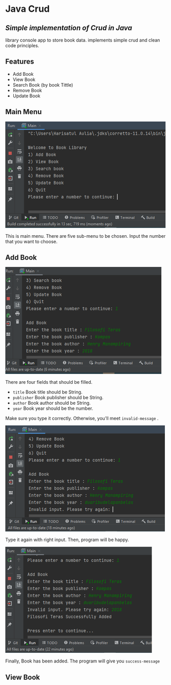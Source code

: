 # Java Crud
## _Simple implementation of Crud in Java_

library console app to store book data. implements simple crud and clean code principles.

## Features

- Add Book
- View Book
- Search Book (by book Tittle)
- Remove Book
- Update Book

## Main Menu

![](markdown/img.png)

This is main menu. There are five sub-menu to be chosen.
Input the number that you want to choose.

## Add Book

![](markdown/img1.png)

There are four fields that should be filled.
- `title` Book title should be String.
- `publisher` Book publisher should be String.
- `author` Book author should be String.
- `year` Book year should be the number.

Make sure you type it correctly. Otherwise, you'll meet `invalid-message` .

![img.png](markdown/img3.png)

Type it again with right input. Then, program will be happy.

![img.png](markdown/img4.png)

Finally, Book has been added. The program will give you `success-message`

## View Book







